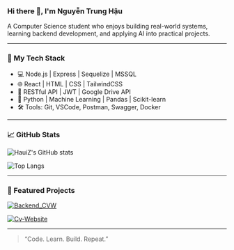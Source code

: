 ### Hi there 👋, I'm Nguyễn Trung Hậu

A Computer Science student who enjoys building real-world systems, learning backend development, and applying AI into practical projects.

---

### 🔧 My Tech Stack
- 💻 Node.js | Express | Sequelize | MSSQL
- 🌐 React | HTML | CSS | TailwindCSS
- 📂 RESTful API | JWT | Google Drive API
- 🤖 Python | Machine Learning | Pandas | Scikit-learn
- 🛠️ Tools: Git, VSCode, Postman, Swagger, Docker

---

### 📈 GitHub Stats

![HauiZ's GitHub stats](https://github-readme-stats.vercel.app/api?username=HauiZ&theme=dark&show_icons=true&count_private=true)

![Top Langs](https://github-readme-stats.vercel.app/api/top-langs/?username=HauiZ&layout=compact&theme=dark)

---

### 🚀 Featured Projects

[![Backend_CVW](https://github-readme-stats.vercel.app/api/pin/?username=HauiZ&repo=Backend_CVW&show_icons=true&theme=radical)](https://github.com/HauiZ/Backend_CVW)

[![Cv-Website](https://github-readme-stats.vercel.app/api/pin/?username=HauiZ&repo=Cv-Website&show_icons=true&theme=dark)](https://github.com/HauiZ/Cv-Website)

---

> “Code. Learn. Build. Repeat.”

